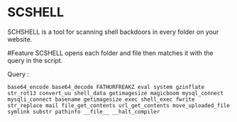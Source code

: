 # SCSHELL
SCHSHELL is a tool for scanning shell backdoors in every folder on your website.

#Feature
SCSHELL opens each folder and file then matches it with the query in the script.

Query : 

`base64_encode
base64_decode
FATHURFREAKZ
eval
system
gzinflate
str_rot13
convert_uu
shell_data
getimagesize
magicboom
mysql_connect
mysqli_connect
basename
getimagesize
exec
shell_exec
fwrite
str_replace
mail
file_get_contents
url_get_contents
move_uploaded_file
symlink
substr
pathinfo
__file__
__halt_compiler
`
